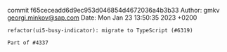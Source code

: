 commit f65ceceadd6d9ec953d046854d4672036a4b3b33
Author: gmkv <georgi.minkov@sap.com>
Date:   Mon Jan 23 13:50:35 2023 +0200

    refactor(ui5-busy-indicator): migrate to TypeScript (#6319)
    
    Part of #4337
